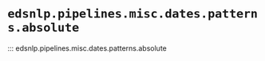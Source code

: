 # `edsnlp.pipelines.misc.dates.patterns.absolute`

::: edsnlp.pipelines.misc.dates.patterns.absolute
